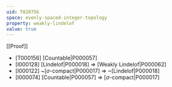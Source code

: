 ```yaml
---
uid: T020756
space: evenly-spaced-integer-topology
property: weakly-lindelof
value: true
---
```

[[Proof]]

* [T000156] [Countable|P000057]
* [I000128] [Lindelof|P000018] => [Weakly Lindelof|P000062]
* [I000122] ~[$\sigma$-compact|P000017] => ~[Lindelof|P000018]
* [I000074] [Countable|P000057] => [$\sigma$-compact|P000017]


